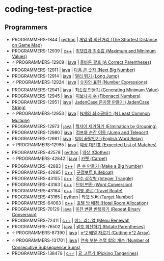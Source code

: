 # coding-test-practice

## Programmers

- PROGRAMMERS-1844 | [python](programmers/problem1844) | [게임 맵 최단거리 (The Shortest Distance on Game Map)](https://school.programmers.co.kr/learn/courses/30/lessons/1844)
- PROGRAMMERS-12939 | [c++](programmers/problem12939) | [최댓값과 최솟값 (Maximum and Minimum Values)](https://school.programmers.co.kr/learn/courses/30/lessons/12939)
- :star: PROGRAMMERS-12909 | [java](programmers/problem12909) | [올바른 괄호 (A Correct Parentheses)](https://school.programmers.co.kr/learn/courses/30/lessons/12909)
- PROGRAMMERS-12911 | [java](programmers/problem12911) | [다음 큰 숫자 (Next Big Number)](https://school.programmers.co.kr/learn/courses/30/lessons/12911)
- PROGRAMMERS-12914 | [java](programmers/problem12914) | [멀리 뛰기 (Long Jump)](https://school.programmers.co.kr/learn/courses/30/lessons/12914)
- :star: PROGRAMMERS-12924 | [java](programmers/problem12924) | [숫자의 표현 (Number Expressions)](https://school.programmers.co.kr/learn/courses/30/lessons/12924)
- PROGRAMMERS-12941 | [java](programmers/problem12941) | [최솟값 만들기 (Generating Minimum Value)](https://school.programmers.co.kr/learn/courses/30/lessons/12941)
- PROGRAMMERS-12945 | [java](programmers/problem12945) | [피보나치 수 (Fibonacci Numbers)](https://school.programmers.co.kr/learn/courses/30/lessons/12945)
- PROGRAMMERS-12951 | [java](programmers/problem12951) | [JadenCase 문자열 만들기 (JadenCase String)](https://school.programmers.co.kr/learn/courses/30/lessons/12951)
- :star: PROGRAMMERS-12953 | [java](programmers/problem12953) | [N개의 최소공배수 (N Least Common Multiple)](https://school.programmers.co.kr/learn/courses/30/lessons/12953)
- PROGRAMMERS-12973 | [java](programmers/problem12973) | [짝지어 제거하기 (Elimination by Grouping)](https://school.programmers.co.kr/learn/courses/30/lessons/12973)
- PROGRAMMERS-12980 | [java](programmers/problem12980) | [점프와 순간 이동 (Jump and Teleport)](https://school.programmers.co.kr/learn/courses/30/lessons/12980)
- PROGRAMMERS-12981 | [java](programmers/problem12981) | [영어 끝말잇기 (English Word Relay)](https://school.programmers.co.kr/learn/courses/30/lessons/12981)
- :star: PROGRAMMERS-12985 | [java](programmers/problem12985) | [예상 대진표 (Expected List of Matches)](https://school.programmers.co.kr/learn/courses/30/lessons/12985)
- PROGRAMMERS-42578 | [python](programmers/problem42578) | [의상 (Clothes)](https://school.programmers.co.kr/learn/courses/30/lessons/42578)
- :star: PROGRAMMERS-42842 | [java](programmers/problem42842) | [카펫 (Carpet)](https://school.programmers.co.kr/learn/courses/30/lessons/42842)
- PROGRAMMERS-42883 | [c++](programmers/problem42883) | [큰 수 만들기 (Make a Big Number)](https://school.programmers.co.kr/learn/courses/30/lessons/42883)
- PROGRAMMERS-42885 | [c++](programmers/problem42885) | [구명보트 (Lifeboat)](https://school.programmers.co.kr/learn/courses/30/lessons/42885)
- PROGRAMMERS-43105 | [c++](programmers/problem43105) | [정수 삼각형 (Integer Triangle)](https://school.programmers.co.kr/learn/courses/30/lessons/43105)
- PROGRAMMERS-43163 | [c++](programmers/problem43163) | [단어 변환 (Word Conversion)](https://school.programmers.co.kr/learn/courses/30/lessons/43163)
- PROGRAMMERS-43164 | [c++](programmers/problem43164) | [여행 경로 (Travel Route)](https://school.programmers.co.kr/learn/courses/30/lessons/43164)
- PROGRAMMERS-43165 | [python](programmers/problem43165) | [타겟 넘버 (Target Number)](https://school.programmers.co.kr/learn/courses/30/lessons/43165)
- PROGRAMMERS-64063 | [c++](programmers/problem64063) | [호텔 방 배정 (Hotel Room Allocation)](https://school.programmers.co.kr/learn/courses/30/lessons/64063)
- PROGRAMMERS-70129 | [java](programmers/problem70129) | [이진 변환 반복하기 (Repeat Binary Conversion)](https://school.programmers.co.kr/learn/courses/30/lessons/70129)
- PROGRAMMERS-72411 | [c++](programmers/problem72411) | [메뉴 리뉴얼 (Menu Renewal)](https://school.programmers.co.kr/learn/courses/30/lessons/72411)
- PROGRAMMERS-76502 | [java](programmers/problem76502) | [괄호 회전하기 (Rotate Parentheses)](https://school.programmers.co.kr/learn/courses/30/lessons/76502)
- :star: PROGRAMMERS-87390 | [java](programmers/problem87390) | [n^2 배열 자르기 (Cutting n^2 Array)](https://school.programmers.co.kr/learn/courses/30/lessons/87390)
- :star: PROGRAMMERS-131701 | [java](programmers/problem131701) | [연속 부분 수열 합의 개수 (Number of Consecutive Subsequence Sums)](https://school.programmers.co.kr/learn/courses/30/lessons/131701)
- PROGRAMMERS-138476 | [c++](programmers/problem138476) | [귤 고르기 (Picking Tangerines)](https://school.programmers.co.kr/learn/courses/30/lessons/138476)

